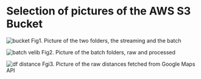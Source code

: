 # Selection of pictures of the AWS S3 Bucket

![bucket](https://user-images.githubusercontent.com/94069984/191984652-12c4b079-038d-4cda-b328-0c5c7c7a74a5.PNG)
Fig1. Picture of the two folders, the streaming and the batch

![batch velib](https://user-images.githubusercontent.com/94069984/191984661-41bdfb7a-c86f-4d6f-ad80-215d724564b5.PNG)
Fig2. Picture of the batch folders, raw and processed

![df distance](https://user-images.githubusercontent.com/94069984/191984664-539c74fc-c5a0-4778-850a-74c78a038baa.PNG)
Fgi3. Picture of the raw distances fetched from Google Maps API
